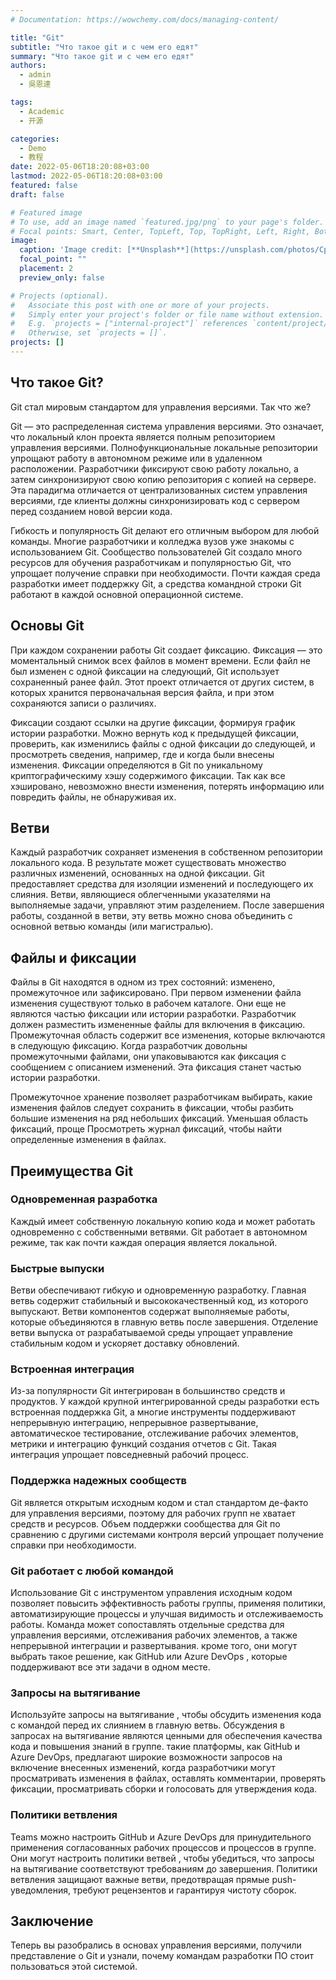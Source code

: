 ```yaml
---
# Documentation: https://wowchemy.com/docs/managing-content/

title: "Git"
subtitle: "Что такое git и с чем его едят"
summary: "Что такое git и с чем его едят"
authors:
  - admin
  - 吳恩達

tags:
  - Academic
  - 开源

categories:
  - Demo
  - 教程
date: 2022-05-06T18:20:08+03:00
lastmod: 2022-05-06T18:20:08+03:00
featured: false
draft: false

# Featured image
# To use, add an image named `featured.jpg/png` to your page's folder.
# Focal points: Smart, Center, TopLeft, Top, TopRight, Left, Right, BottomLeft, Bottom, BottomRight.
image:
  caption: 'Image credit: [**Unsplash**](https://unsplash.com/photos/CpkOjOcXdUY)'
  focal_point: ""
  placement: 2
  preview_only: false

# Projects (optional).
#   Associate this post with one or more of your projects.
#   Simply enter your project's folder or file name without extension.
#   E.g. `projects = ["internal-project"]` references `content/project/deep-learning/index.md`.
#   Otherwise, set `projects = []`.
projects: []
---
```

 ## Что такое Git?

Git стал мировым стандартом для управления версиями. Так что же?

Git — это распределенная система управления версиями. Это означает, что локальный клон проекта является полным репозиторием управления версиями. Полнофункциональные локальные репозитории упрощают работу в автономном режиме или в удаленном расположении. Разработчики фиксируют свою работу локально, а затем синхронизируют свою копию репозитория с копией на сервере. Эта парадигма отличается от централизованных систем управления версиями, где клиенты должны синхронизировать код с сервером перед созданием новой версии кода.

Гибкость и популярность Git делают его отличным выбором для любой команды. Многие разработчики и колледжа вузов уже знакомы с использованием Git. Сообщество пользователей Git создало много ресурсов для обучения разработчикам и популярностью Git, что упрощает получение справки при необходимости. Почти каждая среда разработки имеет поддержку Git, а средства командной строки Git работают в каждой основной операционной системе.

## Основы Git

При каждом сохранении работы Git создает фиксацию. Фиксация — это моментальный снимок всех файлов в момент времени. Если файл не был изменен с одной фиксации на следующий, Git использует сохраненный ранее файл. Этот проект отличается от других систем, в которых хранится первоначальная версия файла, и при этом сохраняются записи о различиях.

Фиксации создают ссылки на другие фиксации, формируя график истории разработки. Можно вернуть код к предыдущей фиксации, проверить, как изменились файлы с одной фиксации до следующей, и просмотреть сведения, например, где и когда были внесены изменения. Фиксации определяются в Git по уникальному криптографическиму хэшу содержимого фиксации. Так как все хэшировано, невозможно внести изменения, потерять информацию или повредить файлы, не обнаруживая их.

## Ветви

Каждый разработчик сохраняет изменения в собственном репозитории локального кода. В результате может существовать множество различных изменений, основанных на одной фиксации. Git предоставляет средства для изоляции изменений и последующего их слияния. Ветви, являющиеся облегченными указателями на выполняемые задачи, управляют этим разделением. После завершения работы, созданной в ветви, эту ветвь можно снова объединить с основной ветвью команды (или магистралью).

## Файлы и фиксации

Файлы в Git находятся в одном из трех состояний: изменено, промежуточное или зафиксировано. При первом изменении файла изменения существуют только в рабочем каталоге. Они еще не являются частью фиксации или истории разработки. Разработчик должен разместить измененные файлы для включения в фиксацию. Промежуточная область содержит все изменения, которые включаются в следующую фиксацию. Когда разработчик довольны промежуточными файлами, они упаковываются как фиксация с сообщением с описанием изменений. Эта фиксация станет частью истории разработки.

Промежуточное хранение позволяет разработчикам выбирать, какие изменения файлов следует сохранить в фиксации, чтобы разбить большие изменения на ряд небольших фиксаций. Уменьшая область фиксаций, проще Просмотреть журнал фиксаций, чтобы найти определенные изменения в файлах.

## Преимущества Git

### Одновременная разработка

Каждый имеет собственную локальную копию кода и может работать одновременно с собственными ветвями. Git работает в автономном режиме, так как почти каждая операция является локальной.

### Быстрые выпуски

Ветви обеспечивают гибкую и одновременную разработку. Главная ветвь содержит стабильный и высококачественный код, из которого выпускают. Ветви компонентов содержат выполняемые работы, которые объединяются в главную ветвь после завершения. Отделение ветви выпуска от разрабатываемой среды упрощает управление стабильным кодом и ускоряет доставку обновлений.

### Встроенная интеграция

Из-за популярности Git интегрирован в большинство средств и продуктов. У каждой крупной интегрированной среды разработки есть встроенная поддержка Git, а многие инструменты поддерживают непрерывную интеграцию, непрерывное развертывание, автоматическое тестирование, отслеживание рабочих элементов, метрики и интеграцию функций создания отчетов с Git. Такая интеграция упрощает повседневный рабочий процесс.

### Поддержка надежных сообществ

Git является открытым исходным кодом и стал стандартом де-факто для управления версиями, поэтому для рабочих групп не хватает средств и ресурсов. Объем поддержки сообщества для Git по сравнению с другими системами контроля версий упрощает получение справки при необходимости.

### Git работает с любой командой

Использование Git с инструментом управления исходным кодом позволяет повысить эффективность работы группы, применяя политики, автоматизирующие процессы и улучшая видимость и отслеживаемость работы. Команда может сопоставлять отдельные средства для управления версиями, отслеживания рабочих элементов, а также непрерывной интеграции и развертывания. кроме того, они могут выбрать такое решение, как GitHub или Azure DevOps , которые поддерживают все эти задачи в одном месте.

### Запросы на вытягивание

Используйте запросы на вытягивание , чтобы обсудить изменения кода с командой перед их слиянием в главную ветвь. Обсуждения в запросах на вытягивание являются ценными для обеспечения качества кода и повышения знаний в группе. такие платформы, как GitHub и Azure DevOps, предлагают широкие возможности запросов на включение внесенных изменений, когда разработчики могут просматривать изменения в файлах, оставлять комментарии, проверять фиксации, просматривать сборки и голосовать для утверждения кода.

### Политики ветвления

Teams можно настроить GitHub и Azure DevOps для принудительного применения согласованных рабочих процессов и процессов в группе. Они могут настроить политики ветвей , чтобы убедиться, что запросы на вытягивание соответствуют требованиям до завершения. Политики ветвления защищают важные ветви, предотвращая прямые push-уведомления, требуют рецензентов и гарантируя чистоту сборок.

## Заключение

Теперь вы разобрались в основах управления версиями, получили представление о Git и узнали, почему командам разработки ПО стоит пользоваться этой системой.